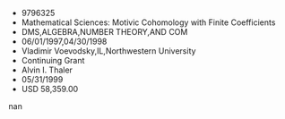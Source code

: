 
* 9796325
* Mathematical Sciences: Motivic Cohomology with Finite Coefficients
* DMS,ALGEBRA,NUMBER THEORY,AND COM
* 06/01/1997,04/30/1998
* Vladimir Voevodsky,IL,Northwestern University
* Continuing Grant
* Alvin I. Thaler
* 05/31/1999
* USD 58,359.00

nan
